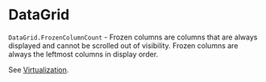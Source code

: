 # DataGrid

`DataGrid.FrozenColumnCount` - Frozen columns are columns that are always displayed and cannot be scrolled out of visibility. Frozen columns are always the leftmost columns in display order.

See [Virtualization](../Virtualization.md).


<!--stackedit_data:
eyJoaXN0b3J5IjpbLTEzNDQ5NDUyMjcsMjA5MDUzMDYyNV19
-->